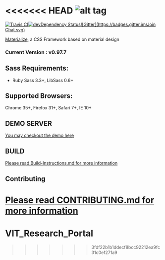 <<<<<<< HEAD
![alt tag](https://raw.github.com/dogfalo/materialize/master/images/materialize.gif)
===========

[![Travis CI](https://travis-ci.org/Dogfalo/materialize.svg?branch=master)](https://travis-ci.org/Dogfalo/materialize)[![devDependency Status](https://david-dm.org/Dogfalo/materialize/dev-status.svg)](https://david-dm.org/Dogfalo/materialize#info=devDependencies)[![Gitter](https://badges.gitter.im/Join Chat.svg)](https://gitter.im/Dogfalo/materialize?utm_source=badge&utm_medium=badge&utm_campaign=pr-badge&utm_content=badge)

[Materialize](http://materializecss.com/), a CSS Framework based on material design

### Current Version : v0.97.7

## Sass Requirements:
- Ruby Sass 3.3+, LibSass 0.6+

## Supported Browsers:
Chrome 35+, Firefox 31+, Safari 7+, IE 10+

## DEMO SERVER

[You may checkout the demo here](http://ec2-54-149-34-101.us-west-2.compute.amazonaws.com/portal/) 

## BUILD
[Please read Build-Instructions.md for more information](Build-Instructions.md)


## Contributing
[Please read CONTRIBUTING.md for more information](CONTRIBUTING.md)
=======
# VIT_Research_Portal
>>>>>>> 3fdf22b1b1ddecf8bcc92212ea9fc31c0ef271a9
